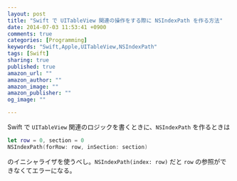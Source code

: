 ```yaml
---
layout: post
title: "Swift で UITableView 関連の操作をする際に NSIndexPath を作る方法"
date: 2014-07-03 11:53:41 +0900
comments: true
categories: [Programming]
keywords: "Swift,Apple,UITableView,NSIndexPath"
tags: [Swift]
sharing: true
published: true
amazon_url: ""
amazon_author: ""
amazon_image: ""
amazon_publisher: ""
og_image: ""

---
```


Swift で `UITableView` 関連のロジックを書くときに、`NSIndexPath` を作るときは

```swift
let row = 0, section = 0
NSIndexPath(forRow: row, inSection: section)
```

のイニシャライザを使うべし。`NSIndexPath(index: row)` だと `row` の参照ができなくてエラーになる。 

